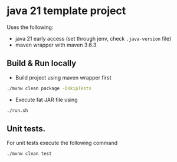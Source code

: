# java 21 template project

Uses the following:
* java 21 early access (set through jenv, check `.java-version` file)
* maven wrapper with maven 3.6.3

## Build & Run locally

* Build project using maven wrapper first
```bash
./mvnw clean package -DskipTests
```
* Execute fat JAR file using
```bash
./run.sh
```

## Unit tests.

For unit tests execute the following command
```bash
./mvnw clean test
```

